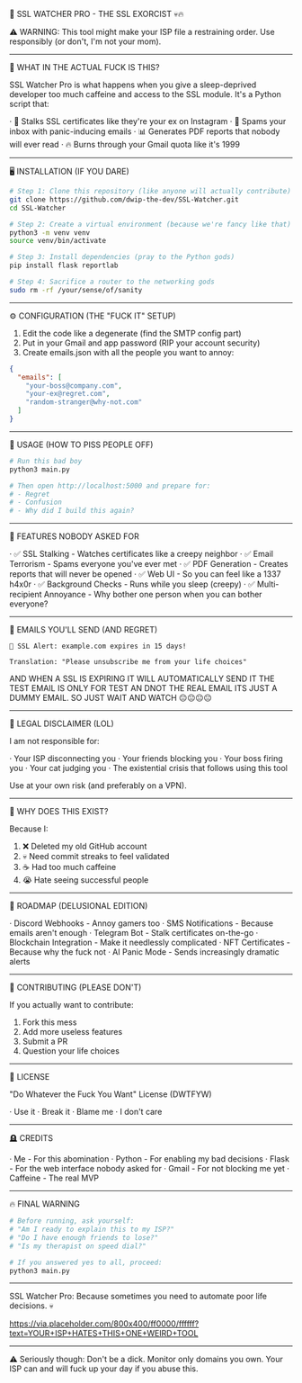 🚨 SSL WATCHER PRO - THE SSL EXORCIST 💀🔥

⚠️ WARNING: This tool might make your ISP file a restraining order. Use responsibly (or don't, I'm not your mom).

---

🗿 WHAT IN THE ACTUAL FUCK IS THIS?

SSL Watcher Pro is what happens when you give a sleep-deprived developer too much caffeine and access to the SSL module. It's a Python script that:

· 👀 Stalks SSL certificates like they're your ex on Instagram
· 📧 Spams your inbox with panic-inducing emails
· 📊 Generates PDF reports that nobody will ever read
· 🔥 Burns through your Gmail quota like it's 1999

---

🖥️ INSTALLATION (IF YOU DARE)

```bash
# Step 1: Clone this repository (like anyone will actually contribute)
git clone https://github.com/dwip-the-dev/SSL-Watcher.git
cd SSL-Watcher

# Step 2: Create a virtual environment (because we're fancy like that)
python3 -m venv venv
source venv/bin/activate

# Step 3: Install dependencies (pray to the Python gods)
pip install flask reportlab

# Step 4: Sacrifice a router to the networking gods
sudo rm -rf /your/sense/of/sanity
```

---

⚙️ CONFIGURATION (THE "FUCK IT" SETUP)

1. Edit the code like a degenerate (find the SMTP config part)
2. Put in your Gmail and app password (RIP your account security)
3. Create emails.json with all the people you want to annoy:

```json
{
  "emails": [
    "your-boss@company.com",
    "your-ex@regret.com", 
    "random-stranger@why-not.com"
  ]
}
```

---

🚀 USAGE (HOW TO PISS PEOPLE OFF)

```bash
# Run this bad boy
python3 main.py

# Then open http://localhost:5000 and prepare for:
# - Regret
# - Confusion  
# - Why did I build this again?
```

---

🎯 FEATURES NOBODY ASKED FOR

· ✅ SSL Stalking - Watches certificates like a creepy neighbor
· ✅ Email Terrorism - Spams everyone you've ever met
· ✅ PDF Generation - Creates reports that will never be opened
· ✅ Web UI - So you can feel like a 1337 h4x0r
· ✅ Background Checks - Runs while you sleep (creepy)
· ✅ Multi-recipient Annoyance - Why bother one person when you can bother everyone?

---

📧 EMAILS YOU'LL SEND (AND REGRET)

```
🚨 SSL Alert: example.com expires in 15 days!

Translation: "Please unsubscribe me from your life choices"
```
AND WHEN A SSL IS EXPIRING IT WILL AUTOMATICALLY SEND IT THE TEST EMAIL IS ONLY FOR TEST AN DNOT THE REAL EMAIL ITS JUST A DUMMY EMAIL. SO JUST WAIT AND WATCH 😐😐😐😐

---

🛑 LEGAL DISCLAIMER (LOL)

I am not responsible for:

· Your ISP disconnecting you
· Your friends blocking you
· Your boss firing you
· Your cat judging you
· The existential crisis that follows using this tool

Use at your own risk (and preferably on a VPN).

---

🤡 WHY DOES THIS EXIST?

Because I:

1. ❌ Deleted my old GitHub account
2. 💀 Need commit streaks to feel validated
3. ☕ Had too much caffeine
4. 😭 Hate seeing successful people

---

🎪 ROADMAP (DELUSIONAL EDITION)

· Discord Webhooks - Annoy gamers too
· SMS Notifications - Because emails aren't enough
· Telegram Bot - Stalk certificates on-the-go
· Blockchain Integration - Make it needlessly complicated
· NFT Certificates - Because why the fuck not
· AI Panic Mode - Sends increasingly dramatic alerts

---

👥 CONTRIBUTING (PLEASE DON'T)

If you actually want to contribute:

1. Fork this mess
2. Add more useless features
3. Submit a PR
4. Question your life choices

---

📜 LICENSE

"Do Whatever the Fuck You Want" License (DWTFYW)

· Use it
· Break it
· Blame me
· I don't care

---

🪦 CREDITS

· Me - For this abomination
· Python - For enabling my bad decisions
· Flask - For the web interface nobody asked for
· Gmail - For not blocking me yet
· Caffeine - The real MVP

---

🔥 FINAL WARNING

```bash
# Before running, ask yourself:
# "Am I ready to explain this to my ISP?"
# "Do I have enough friends to lose?"
# "Is my therapist on speed dial?"

# If you answered yes to all, proceed:
python3 main.py
```

---

SSL Watcher Pro: Because sometimes you need to automate poor life decisions. 💀

https://via.placeholder.com/800x400/ff0000/ffffff?text=YOUR+ISP+HATES+THIS+ONE+WEIRD+TOOL

---

⚠️ Seriously though: Don't be a dick. Monitor only domains you own. Your ISP can and will fuck up your day if you abuse this.
